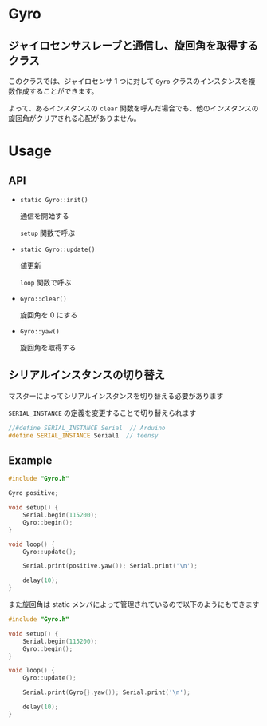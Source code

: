 # Gyro

## ジャイロセンサスレーブと通信し、旋回角を取得するクラス

このクラスでは、ジャイロセンサ 1 つに対して `Gyro` クラスのインスタンスを複数作成することができます。

よって、あるインスタンスの `clear` 関数を呼んだ場合でも、他のインスタンスの旋回角がクリアされる心配がありません。

# Usage

## API

-   `static Gyro::init()`

    通信を開始する

    `setup` 関数で呼ぶ

-   `static Gyro::update()`

    値更新

    `loop` 関数で呼ぶ

-   `Gyro::clear()`

    旋回角を 0 にする

-   `Gyro::yaw()`

    旋回角を取得する

## シリアルインスタンスの切り替え

マスターによってシリアルインスタンスを切り替える必要があります

`SERIAL_INSTANCE` の定義を変更することで切り替えられます

```cpp
//#define SERIAL_INSTANCE Serial  // Arduino
#define SERIAL_INSTANCE Serial1  // teensy
```

## Example

```cpp
#include "Gyro.h"

Gyro positive;

void setup() {
	Serial.begin(115200);
	Gyro::begin();
}

void loop() {
	Gyro::update();

	Serial.print(positive.yaw()); Serial.print('\n');

	delay(10);
}
```

また旋回角は static メンバによって管理されているので以下のようにもできます

```cpp
#include "Gyro.h"

void setup() {
	Serial.begin(115200);
	Gyro::begin();
}

void loop() {
	Gyro::update();

	Serial.print(Gyro{}.yaw()); Serial.print('\n');

	delay(10);
}
```
